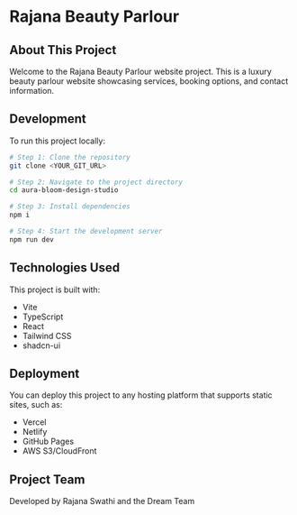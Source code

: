 # Rajana Beauty Parlour

## About This Project

Welcome to the Rajana Beauty Parlour website project. This is a luxury beauty parlour website showcasing services, booking options, and contact information.

## Development

To run this project locally:

```sh
# Step 1: Clone the repository
git clone <YOUR_GIT_URL>

# Step 2: Navigate to the project directory
cd aura-bloom-design-studio

# Step 3: Install dependencies
npm i

# Step 4: Start the development server
npm run dev
```

## Technologies Used

This project is built with:

- Vite
- TypeScript
- React
- Tailwind CSS
- shadcn-ui

## Deployment

You can deploy this project to any hosting platform that supports static sites, such as:
- Vercel
- Netlify
- GitHub Pages
- AWS S3/CloudFront

## Project Team

Developed by Rajana Swathi and the Dream Team
